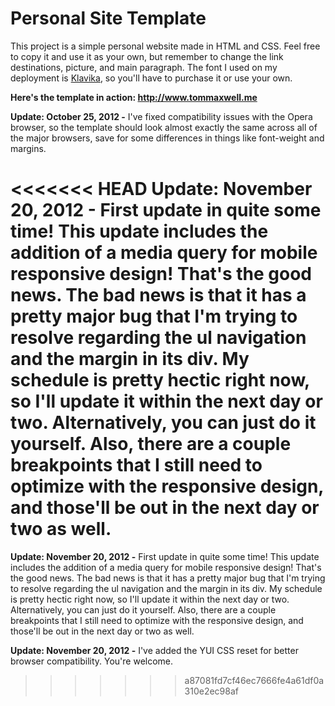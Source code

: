 <h1> Personal Site Template </h1>


<p> This project is a simple personal website made in HTML and CSS. Feel free to copy it and use it as your own,
but remember to change the link destinations, picture, and main paragraph. The font I used on my deployment is <a href
= "http://processtypefoundry.com/fonts/klavika/">Klavika</a>, so you'll have to purchase it or use your own. </p>

<b>Here's the template in action: http://www.tommaxwell.me</b>

<b>Update: October 25, 2012 -</b> I've fixed compatibility issues with the Opera browser, so the template should look almost exactly the same across all of the major browsers, save for some differences in things like font-weight and margins. 

<<<<<<< HEAD
<b>Update: November 20, 2012 -</b> First update in quite some time! This update includes the addition of a media query for mobile responsive design! That's the good news. The bad news is that it has a pretty major bug that I'm trying to resolve regarding the ul navigation and the margin in its div. My schedule is pretty hectic right now, so I'll update it within the next day or two. Alternatively, you can just do it yourself. Also, there are a couple breakpoints that I still need to optimize with the responsive design, and those'll be out in the next day or two as well. 
=======
<b>Update: November 20, 2012 -</b> First update in quite some time! This update includes the addition of a media query for mobile responsive design! That's the good news. The bad news is that it has a pretty major bug that I'm trying to resolve regarding the ul navigation and the margin in its div. My schedule is pretty hectic right now, so I'll update it within the next day or two. Alternatively, you can just do it yourself. Also, there are a couple breakpoints that I still need to optimize with the responsive design, and those'll be out in the next day or two as well. 

<b>Update: November 20, 2012 -</b> I've added the YUI CSS reset for better browser compatibility. You're welcome.
>>>>>>> a87081fd7cf46ec7666fe4a61df0a310e2ec98af
